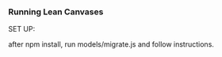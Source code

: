 ### Running Lean Canvases

SET UP:

after npm install, run models/migrate.js and follow instructions.

